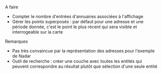 <p>A faire</p>
<ul>
<li>Compter le nombre d'entrées d'annuaires associées à l'affichage</li>
<li>Gérer les points superposés : par défaut pour une adresse et une période donnée, c'est le point le plus récent qui sera visible et interrogeable sur la carte</li>
</ul>
<p>Remarques</p>
<ul>
<li>Pas très convaincue par la représentation des adresses pour l'exemple de Nadar</li>
<li>Outil de recherche : créer une couche avec toutes les entités qui peuvent correspondre au résultat plutôt que sélection d'une seule entité</li>
</ul>